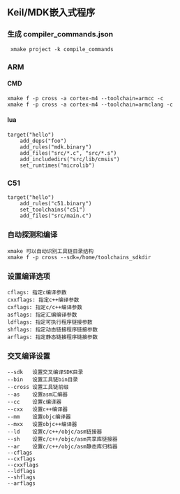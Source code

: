 ## Keil/MDK嵌入式程序

### 生成 compiler_commands.json
     xmake project -k compile_commands

### ARM
#### CMD
    xmake f -p cross -a cortex-m4 --toolchain=armcc -c
    xmake f -p cross -a cortex-m4 --toolchain=armclang -c

#### lua
    target("hello")
        add_deps("foo")
        add_rules("mdk.binary")
        add_files("src/*.c", "src/*.s")
        add_includedirs("src/lib/cmsis")
        set_runtimes("microlib")
### C51
    target("hello")
        add_rules("c51.binary")
        set_toolchains("c51")
        add_files("src/main.c")

### 自动探测和编译
    xmake 可以自动识别工具链目录结构
    xmake f -p cross --sdk=/home/toolchains_sdkdir


### 设置编译选项
    cflags: 指定c编译参数
    cxxflags: 指定c++编译参数
    cxflags: 指定c/c++编译参数
    asflags: 指定汇编编译参数
    ldflags: 指定可执行程序链接参数
    shflags: 指定动态链接程序链接参数
    arflags: 指定静态链接程序链接参数


### 交叉编译设置
    --sdk   设置交叉编译SDK目录
    --bin   设置工具链bin目录
    --cross 设置工具链前缀
    --as    设置asm汇编器
    --cc    设置c编译器
    --cxx   设置c++编译器
    --mm    设置objc编译器
    --mxx   设置objc++编译器
    --ld    设置c/c++/objc/asm链接器
    --sh    设置c/c++/objc/asm共享库链接器
    --ar    设置c/c++/objc/asm静态库归档器
    --cflags
    --cxflags
    --cxxflags
    --ldflags
    --shflags
    --arflags
